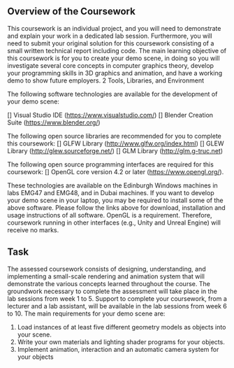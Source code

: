 ## Overview of the Coursework

This coursework is an individual project, and you will need to demonstrate and explain your work
in a dedicated lab session. Furthermore, you will need to submit your original solution for this
coursework consisting of a small written technical report including code.
The main learning objective of this coursework is for you to create your demo scene, in doing so
you will investigate several core concepts in computer graphics theory, develop your programming
skills in 3D graphics and animation, and have a working demo to show future employers.
2 Tools, Libraries, and Environment

The following software technologies are available for the development of your demo scene:

[] Visual Studio IDE (https://www.visualstudio.com/)
[] Blender Creation Suite (https://www.blender.org/)

The following open source libraries are recommended for you to complete this coursework:
[] GLFW Library (http://www.glfw.org/index.html)
[] GLEW Library (http://glew.sourceforge.net/)
[] GLM Library (http://glm.g-truc.net)

The following open source programming interfaces are required for this coursework:
[] OpenGL core version 4.2 or later (https://www.opengl.org/).

These technologies are available on the Edinburgh Windows machines in labs EMG47 and EMG48,
and in Dubai machines. If you want to develop your demo scene in your laptop, you may be
required to install some of the above software. Please follow the links above for download,
installation and usage instructions of all software. OpenGL is a requirement. Therefore,
coursework running in other interfaces (e.g., Unity and Unreal Engine) will receive no marks.

## Task
The assessed coursework consists of designing, understanding, and implementing a small-scale
rendering and animation system that will demonstrate the various concepts learned throughout
the course. The groundwork necessary to complete the assessment will take place in the lab
sessions from week 1 to 5. Support to complete your coursework, from a lecturer and a lab
assistant, will be available in the lab sessions from week 6 to 10.
The main requirements for your demo scene are:

1. Load instances of at least five different geometry models as objects into your scene.
2. Write your own materials and lighting shader programs for your objects.
3. Implement animation, interaction and an automatic camera system for your objects
